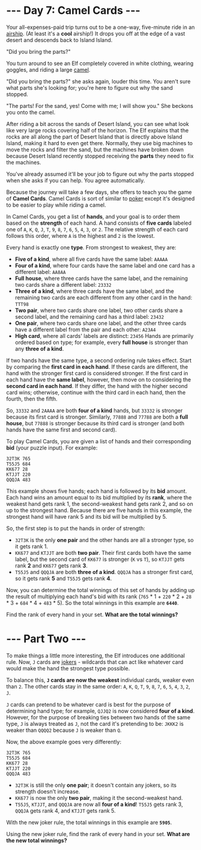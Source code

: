 # --- Day 7: Camel Cards ---

Your all-expenses-paid trip turns out to be a one-way, five-minute ride in an [airship](https://en.wikipedia.org/wiki/Airship). (At least it's a **cool** airship!) It drops you off at the edge of a vast desert and descends back to Island Island.

"Did you bring the parts?"

You turn around to see an Elf completely covered in white clothing, wearing goggles, and riding a large [camel](https://en.wikipedia.org/wiki/Dromedary).

"Did you bring the parts?" she asks again, louder this time. You aren't sure what parts she's looking for; you're here to figure out why the sand stopped.

"The parts! For the sand, yes! Come with me; I will show you." She beckons you onto the camel.

After riding a bit across the sands of Desert Island, you can see what look like very large rocks covering half of the horizon. The Elf explains that the rocks are all along the part of Desert Island that is directly above Island Island, making it hard to even get there. Normally, they use big machines to move the rocks and filter the sand, but the machines have broken down because Desert Island recently stopped receiving the **parts** they need to fix the machines.

You've already assumed it'll be your job to figure out why the parts stopped when she asks if you can help. You agree automatically.

Because the journey will take a few days, she offers to teach you the game of **Camel Cards**. Camel Cards is sort of similar to [poker](https://en.wikipedia.org/wiki/List_of_poker_hands) except it's designed to be easier to play while riding a camel.

In Camel Cards, you get a list of **hands**, and your goal is to order them based on the **strength** of each hand. A hand consists of **five cards** labeled one of `A`, `K`, `Q`, `J`, `T`, `9`, `8`, `7`, `6`, `5`, `4`, `3`, or `2`. The relative strength of each card follows this order, where `A` is the highest and `2` is the lowest.

Every hand is exactly one **type**. From strongest to weakest, they are:

- **Five of a kind**, where all five cards have the same label: `AAAAA`
- **Four of a kind**, where four cards have the same label and one card has a different label: `AA8AA`
- **Full house**, where three cards have the same label, and the remaining two cards share a different label: `23332`
- **Three of a kind**, where three cards have the same label, and the remaining two cards are each different from any other card in the hand: `TTT98`
- **Two pair**, where two cards share one label, two other cards share a second label, and the remaining card has a third label: `23432`
- **One pair**, where two cards share one label, and the other three cards have a different label from the pair and each other: `A23A4`
- **High card**, where all cards' labels are distinct: `23456`
Hands are primarily ordered based on type; for example, every **full house** is stronger than any **three of a kind**.

If two hands have the same type, a second ordering rule takes effect. Start by comparing the **first card in each hand**. If these cards are different, the hand with the stronger first card is considered stronger. If the first card in each hand have the **same label**, however, then move on to considering the **second card in each hand**. If they differ, the hand with the higher second card wins; otherwise, continue with the third card in each hand, then the fourth, then the fifth.

So, `33332` and `2AAAA` are both **four of a kind** hands, but `33332` is stronger because its first card is stronger. Similarly, `77888` and `77788` are both a **full house**, but `77888` is stronger because its third card is stronger (and both hands have the same first and second card).

To play Camel Cards, you are given a list of hands and their corresponding **bid** (your puzzle input). For example:

```text
32T3K 765
T55J5 684
KK677 28
KTJJT 220
QQQJA 483
```

This example shows five hands; each hand is followed by its **bid** amount. Each hand wins an amount equal to its bid multiplied by its **rank**, where the weakest hand gets rank 1, the second-weakest hand gets rank 2, and so on up to the strongest hand. Because there are five hands in this example, the strongest hand will have rank 5 and its bid will be multiplied by 5.

So, the first step is to put the hands in order of strength:

- `32T3K` is the only **one pair** and the other hands are all a stronger type, so it gets rank 1.
- `KK677` and `KTJJT` are both **two pair**. Their first cards both have the same label, but the second card of `KK677` is stronger (`K` vs `T`), so `KTJJT` gets rank **2** and `KK677` gets rank **3**.
- `T55J5` and `QQQJA` are both **three of a kind**. `QQQJA` has a stronger first card, so it gets rank **5** and `T55J5` gets rank **4**.

Now, you can determine the total winnings of this set of hands by adding up the result of multiplying each hand's bid with its rank (`765` \* 1 + `220` \* 2 + `28` \* 3 + `684` \* 4 + `483` \* 5). So the total winnings in this example are **`6440`**.

Find the rank of every hand in your set. **What are the total winnings?**

# --- Part Two ---

To make things a little more interesting, the Elf introduces one additional rule. Now, `J` cards are [jokers](https://en.wikipedia.org/wiki/Joker_(playing_card)) - wildcards that can act like whatever card would make the hand the strongest type possible.

To balance this, **`J` cards are now the weakest** individual cards, weaker even than `2`. The other cards stay in the same order: `A`, `K`, `Q`, `T`, `9`, `8`, `7`, `6`, `5`, `4`, `3`, `2`, `J`.

`J` cards can pretend to be whatever card is best for the purpose of determining hand type; for example, `QJJQ2` is now considered **four of a kind**. However, for the purpose of breaking ties between two hands of the same type, `J` is always treated as `J`, not the card it's pretending to be: `JKKK2` is weaker than `QQQQ2` because `J` is weaker than `Q`.

Now, the above example goes very differently:

```text
32T3K 765
T55J5 684
KK677 28
KTJJT 220
QQQJA 483
```

- `32T3K` is still the only **one pair**; it doesn't contain any jokers, so its strength doesn't increase.
- `KK677` is now the only **two pair**, making it the second-weakest hand.
- `T55J5`, `KTJJT`, and `QQQJA` are now all **four of a kind**! `T55J5` gets rank 3, `QQQJA` gets rank 4, and `KTJJT` gets rank 5.

With the new joker rule, the total winnings in this example are **`5905`**.

Using the new joker rule, find the rank of every hand in your set. **What are the new total winnings?**
